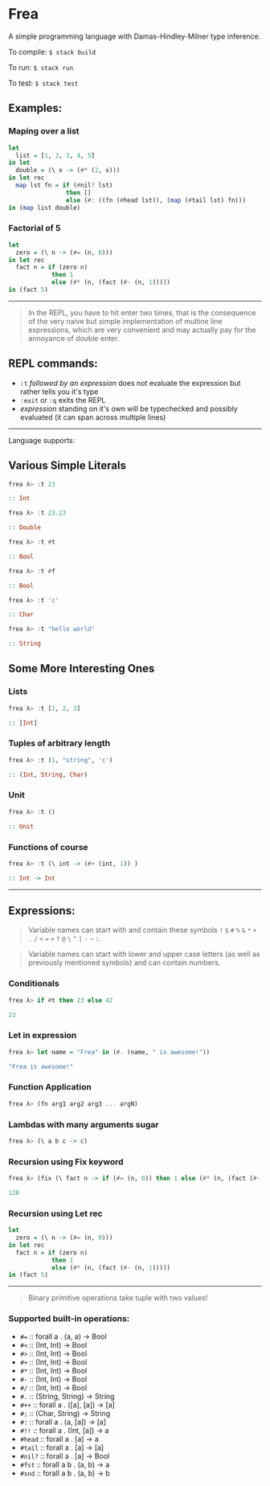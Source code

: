 # Frea

A simple programming language with Damas-Hindley-Milner type inference.

To compile: `$ stack build`

To run: `$ stack run`

To test: `$ stack test`

## Examples:
### Maping over a list
```haskell
let
  list = [1, 2, 3, 4, 5]
in let
  double = (\ x -> (#* (2, x)))
in let rec
  map lst fn = if (#nil? lst)
                then []
                else (#: ((fn (#head lst)), (map (#tail lst) fn)))
in (map list double)
```
### Factorial of 5
```haskell
let
  zero = (\ n -> (#= (n, 0)))
in let rec
  fact n = if (zero n)
            then 1
            else (#* (n, (fact (#- (n, 1)))))
in (fact 5)
```

___

> In the REPL, you have to hit enter two times, that is the consequence of the very naive but simple implementation of multine line expressions, which are very convenient and may actually pay for the annoyance of double enter.

## REPL commands:
- `:t` *followed by an expression* does not evaluate the expression but rather tells you it's type
- `:exit` or `:q` exits the REPL
- *expression* standing on it's own will be typechecked and possibly evaluated (it can span across multiple lines)

____
Language supports:

## Various Simple Literals

```haskell
frea λ> :t 23

:: Int
```
```haskell
frea λ> :t 23.23

:: Double
```
```haskell
frea λ> :t #t

:: Bool

frea λ> :t #f

:: Bool
```
```haskell
frea λ> :t 'c'

:: Char
```
```haskell
frea λ> :t "hello world"

:: String
```

## Some More Interesting Ones
### Lists
```haskell
frea λ> :t [1, 2, 3]

:: [Int]
```
### Tuples of arbitrary length
```haskell
frea λ> :t (1, "string", 'c')

:: (Int, String, Char)
```
### Unit
```haskell
frea λ> :t ()

:: Unit
```
### Functions of course
```haskell
frea λ> :t (\ int -> (#+ (int, 1)) )

:: Int -> Int
```
_____

## Expressions:

> Variable names can start with and contain these symbols `!` `$` `#` `%` `&` `*` `+` `.` `/` `<` `=` `>` `?` `@` `\` `^` `|` `-` `~` `:`.

> Variable names can start with lower and upper case letters (as well as previously mentioned symbols) and can contain numbers.

### Conditionals
```haskell
frea λ> if #t then 23 else 42

23
```

### Let in expression
```haskell
frea λ> let name = "Frea" in (#. (name, " is awesome!"))

"Frea is awesome!"
```

### Function Application
```haskell
frea λ> (fn arg1 arg2 arg3 ... argN)
```

### Lambdas with many arguments sugar
```haskell
frea λ> (\ a b c -> c)
```

### Recursion using Fix keyword
```haskell
frea λ> (fix (\ fact n -> if (#= (n, 0)) then 1 else (#* (n, (fact (#- (n, 1)))))) 5)

120
```

### Recursion using Let rec
```haskell
let
  zero = (\ n -> (#= (n, 0)))
in let rec
  fact n = if (zero n)
            then 1
            else (#* (n, (fact (#- (n, 1)))))
in (fact 5)
```
___

> Binary primitive operations take tuple with two values!

### Supported built-in operations:
- `#=` :: forall a . (a, a) -> Bool
- `#<` :: (Int, Int) -> Bool
- `#>` :: (Int, Int) -> Bool
- `#+` :: (Int, Int) -> Bool
- `#*` :: (Int, Int) -> Bool
- `#-` :: (Int, Int) -> Bool
- `#/` :: (Int, Int) -> Bool
- `#.` :: (String, String) -> String
- `#++` :: forall a . ([a], [a]) -> [a]
- `#;` :: (Char, String) -> String
- `#:` :: forall a . (a, [a]) -> [a]
- `#!!` :: forall a . (Int, [a]) -> a
- `#head` :: forall a . [a] -> a
- `#tail` :: forall a . [a] -> [a]
- `#nil?` :: forall a . [a] -> Bool
- `#fst` :: forall a b . (a, b) -> a
- `#snd` :: forall a b . (a, b) -> b
